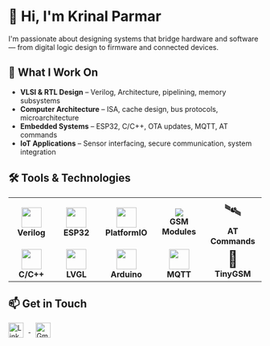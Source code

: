 # 👋 Hi, I'm Krinal Parmar

I'm passionate about designing systems that bridge hardware and software — from digital logic design to firmware and connected devices.

## 🧠 What I Work On

- **VLSI & RTL Design** – Verilog, Architecture, pipelining, memory subsystems  
- **Computer Architecture** – ISA, cache design, bus protocols, microarchitecture  
- **Embedded Systems** – ESP32, C/C++, OTA updates, MQTT, AT commands  
- **IoT Applications** – Sensor interfacing, secure communication, system integration  

## 🛠️ Tools & Technologies

<table>
  <tr>
    <td align="center" width="120">
      <img src="https://cdn.jsdelivr.net/gh/devicons/devicon/icons/verilog/verilog-original.svg" width="40"/><br/>
      <b>Verilog</b>
    </td>
    <td align="center" width="120">
      <img src="https://www.pngwing.com/en/free-png-ahbpf" width="40"/><br/>
      <b>ESP32</b>
    </td>
    <td align="center" width="120">
      <img src="https://upload.wikimedia.org/wikipedia/commons/c/cd/PlatformIO_logo.svg" width="40"/><br/>
      <b>PlatformIO</b>
    </td>
    <td align="center" width="120">
      <img src="https://img.icons8.com/external-flat-juicy-fish/40/000000/external-sim-card-sim-cards-flat-flat-juicy-fish.png"/><br/>
      <b>GSM Modules</b>
    </td>
    <td align="center" width="120">
      <span style="font-size: 32px;">🛰</span><br/>
      <b>AT Commands</b>
    </td>
  </tr>
  <tr>
    <td align="center">
      <img src="https://cdn.jsdelivr.net/gh/devicons/devicon/icons/cplusplus/cplusplus-original.svg" width="40"/><br/>
      <b>C/C++</b>
    </td>
    <td align="center">
      <img src="https://lvgl.io/assets/logo.svg" width="40"/><br/>
      <b>LVGL</b>
    </td>
    <td align="center">
      <img src="https://upload.wikimedia.org/wikipedia/commons/thumb/5/5b/Arduino_Logo_Registered.svg/640px-Arduino_Logo_Registered.svg" width="40"/><br/>
      <b>Arduino</b>
    </td>
    <td align="center">
      <img src="https://mqtt.org/assets/img/mqtt-icon.svg" width="40"/><br/>
      <b>MQTT</b>
    </td>
    <td align="center">
      <span style="font-size: 32px;">📡</span><br/>
      <b>TinyGSM</b>
    </td>
  </tr>
</table>


## 📫 Get in Touch

<a href="https://www.linkedin.com/in/krinal-parmar-75a069249/" target="_blank">
  <img src="https://cdn.jsdelivr.net/gh/devicons/devicon/icons/linkedin/linkedin-original.svg" alt="LinkedIn" width="30" style="vertical-align:middle; margin-right:10px;" />
</a>

<a href="mailto:krinal.nileshparmar@gmail.com">
  <img src="https://upload.wikimedia.org/wikipedia/commons/4/4e/Gmail_Icon.png" alt="Gmail" width="30" style="vertical-align:middle; margin-left:10px;" />
</a>
